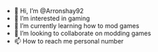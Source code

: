 - 👋 Hi, I’m @Arronshay92
- 👀 I’m interested in gaming
- 🌱 I’m currently learning how to mod games
- 💞️ I’m looking to collaborate on modding games
- 📫 How to reach me personal number

<!---
Arronshay92/Arronshay92 is a ✨ special ✨ repository because its `README.md` (this file) appears on your GitHub profile.
You can click the Preview link to take a look at your changes.
--->
